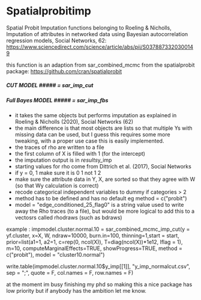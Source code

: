 # Spatialprobitimp
Spatial Probit Imputation functions belonging to Roeling & Nicholls, Imputation of attributes in networked data using Bayesian autocorrelation regression models, Social Networks, 62: https://www.sciencedirect.com/science/article/abs/pii/S0378873320300149

this function is an adaption from sar_combined_mcmc from the spatialprobit package: https://github.com/cran/spatialprobit

##### CUT MODEL ##### = sar_imp_cut
##### Full Bayes MODEL ##### = sar_imp_fbs

- it takes the same objects but performs imputation as explained in Roeling & Nicholls (2020), Social Networks (62)
- the main difference is that most objects are lists so that multiple Ys with missing data can be used, but I guess this requires some more tweaking, with a proper use case this is easily implemented.
- the traces of rho are written to a file
- the first column of X is filled with 1 (for the intercept)
- the imputation output is in $results$y_imp
- starting values for rho come from Dittrich et al. (2017), Social Networks
- if y = 0, 1 make sure it is 0 1 not 1 2
- make sure the attribute data in Y, X, are sorted so that they agree with W (so that Wy calculation is correct)
- recode categorical independent variables to dummy if categories > 2
- method has to be defined and has no default eg method = c("probit")
- model = "edge_conditioned_25_flag0" is a  string value used to write away the Rho traces (to a file), but would be more logical to add this to a vectosrs called rhodraws (such as bdraws)

example :
impmodel.cluster.normal.10 = sar_combined_mcmc_imp_cut(y = yf.cluster, x=X, W, ndraw=10000, burn.in=100, thinning=1,start = start,
                                                       prior=list(a1=1, a2=1, c=rep(0, ncol(X)), T=diag(ncol(X))*1e12, lflag = 1),
                                                       m=10, computeMarginalEffects=TRUE, showProgress=TRUE, method = c("probit"),
                                                       model = "cluster10.normal")

write.table(impmodel.cluster.normal.10$y_imp[[1]], "y_imp_normalcut.csv", sep = ";", quote = F, col.names = F, row.names = F)

at the moment im busy finishing my phd so making this a nice package has low priority but if anybody has the ambition let me know.
